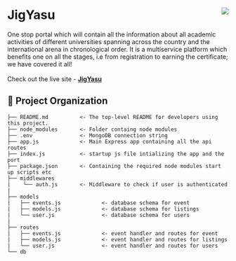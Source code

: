 # JigYasu <img src="https://i.ibb.co/SXVTwtK/Screenshot-2022-09-04-113119.png" align="right">
One stop portal which will contain all the information about all academic activities of different universities spanning across the country and the international arena in chronological order. It is a multiservice platform which benefits one on all the stages, i.e from registration to earning the certificate; we have covered it all!
<br><br>
Check out the live site - [**JigYasu**](https://jigyaasu.netlify.app/)

📂 Project Organization
------------

    ├── README.md          <- The top-level README for developers using this project.
    ├── node_modules       <- Folder containg node modules 
    ├── .env               <- MongoDB connection string
    ├── app.js             <- Main Express app containing all the api routes
    ├── index.js           <- startup js file intializing the app and the port
    ├── package.json       <- Containing the required node modules start up scripts etc
    ├── middlewares 
    |    └── auth.js       <- Middleware to check if user is authenticated
    |
    ├── models
    |   ├── events.js             <- database schema for event
    |   ├── models.js             <- database schema for listings
    |   └── user.js               <- database schema for users
    |
    ├── routes
    |   ├── events.js             <- event handler and routes for event
    |   ├── models.js             <- event handler and routes for listings
    |   └── user.js               <- event handler and routes for users
    └── db

